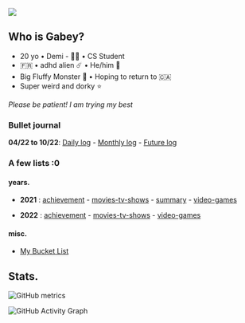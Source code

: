 ![](https://pbs.twimg.com/profile_banners/1392194599175794688/1649188059/1500x500)

## Who is Gabey? 
-  20 yo • Demi - 🏳️‍🌈 • CS Student 
- 🇫🇷  • adhd alien ☄️ • He/him 🌸 
- Big Fluffy Monster 🐺 • Hoping to return to 🇨🇦 
- Super weird and dorky ⭐ 

*Please be patient! I am trying my best*

### Bullet journal
**04/22 to 10/22**: 
[Daily log](bullet-journal/daily-log.md) - 
[Monthly log](bullet-journal/monthly-log.md) - 
[Future log](bullet-journal/future-log.md)


### A few lists :0
#### years.
+ **2021** : 
[achievement](lists/2021/achievement.md) - 
[movies-tv-shows](lists/2021/movies-tv-shows.md ) -
[summary](lists/2021/summary.md) -
[video-games](lists/2021/video-games.md)<br>

+ **2022** : 
[achievement](lists/2022/achievement.md) - 
[movies-tv-shows](lists/2022/movies-tv-shows.md ) -
[video-games](lists/2022/video-games.md)<br>

#### misc. 
+ [My Bucket List](lists/bucket-list.md)


## Stats.

![GitHub metrics](https://metrics.lecoq.io/onetrickwolfy)  

![GitHub Activity Graph](https://activity-graph.herokuapp.com/graph?username=onetrickwolfy)  

